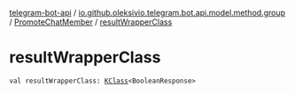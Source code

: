 [telegram-bot-api](../../index.md) / [io.github.oleksivio.telegram.bot.api.model.method.group](../index.md) / [PromoteChatMember](index.md) / [resultWrapperClass](./result-wrapper-class.md)

# resultWrapperClass

`val resultWrapperClass: `[`KClass`](https://kotlinlang.org/api/latest/jvm/stdlib/kotlin.reflect/-k-class/index.html)`<BooleanResponse>`